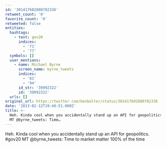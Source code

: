 ```yaml
---
id: '301417602880782336'
retweet_count: '0'
favorite_count: '0'
retweeted: false
entities:
  hashtags:
    - text: gov20
      indices:
        - '71'
        - '77'
  symbols: []
  user_mentions:
    - name: Michael Byrne
      screen_name: byrne_tweets
      indices:
        - '81'
        - '94'
      id_str: '39992322'
      id: '39992322'
  urls: []
original_url: https://twitter.com/benbalter/status/301417602880782336
date: '2013-02-12T19:48:51.000Z'
title: >-
  Heh. Kinda cool when you accidentally stand up an API for geopolitics. #gov20
  MT @byrne_tweets: Time…
---
```


Heh. Kinda cool when you accidentally stand up an API for geopolitics. #gov20 MT @byrne_tweets: Time to market matter 100% of the time